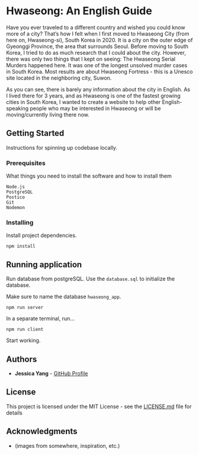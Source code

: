 # Hwaseong: An English Guide

Have you ever traveled to a different country and wished you could know more of a city? That’s how I felt when I first moved to Hwaseong City (from here on, Hwaseong-si), South Korea in 2020. It is a city on the outer edge of Gyeonggi Province, the area that surrounds Seoul. Before moving to South Korea, I tried to do as much research that I could about the city. However, there was only two things that I kept on seeing:
The Hwaseong Serial Murders happened here. It was one of the longest unsolved murder cases in South Korea.
Most results are about Hwaseong Fortress - this is a Unesco site located in the neighboring city, Suwon.

As you can see, there is barely any information about the city in English. As I lived there for 3 years, and as Hwaseong is one of the fastest growing cities in South Korea, I wanted to create a website to help other English-speaking people who may be interested in Hwaseong or will be moving/currently living there now.

## Getting Started

Instructions for spinning up codebase locally.

### Prerequisites

What things you need to install the software and how to install them

```
Node.js
PostgreSQL
Postico
Git
Nodemon

```

### Installing

Install project dependencies.

```
npm install
```

## Running application

Run database from postgreSQL. Use the `database.sql` to initialize the database.

Make sure to name the database `hwaseong_app`.

```
npm run server
```

In a separate terminal, run...

```
npm run client
```

Start working.

## Authors

- **Jessica Yang** - [GitHub Profile](https://github.com/jessiyang1996)

## License

This project is licensed under the MIT License - see the [LICENSE.md](LICENSE.md) file for details

## Acknowledgments

- (images from somewhere, inspiration, etc.)
